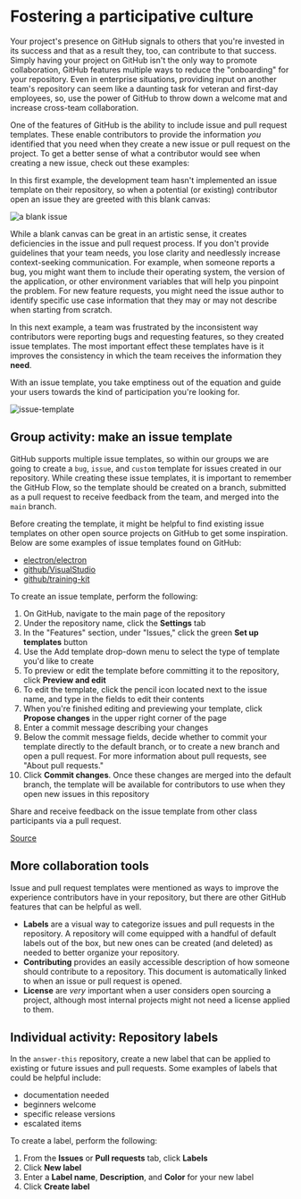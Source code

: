 # Fostering a participative culture

Your project's presence on GitHub signals to others that you're invested in its success and that as a result they, too, can contribute to that success. Simply having your project on GitHub isn't the only way to promote collaboration, GitHub features multiple ways to reduce the "onboarding" for your repository. Even in enterprise situations, providing input on another team's repository can seem like a daunting task for veteran and first-day employees, so, use the power of GitHub to throw down a welcome mat and increase cross-team collaboration.

One of the features of GitHub is the ability to include issue and pull request templates. These enable contributors to provide the information _you_ identified that you need when they create a new issue or pull request on the project. To get a better sense of what a contributor would see when creating a new issue, check out these examples:

In this first example, the development team hasn't implemented an issue template on their repository, so when a potential (or existing) contributor open an issue they are greeted with this blank canvas:

![a blank issue](https://user-images.githubusercontent.com/16547949/43394789-ea32bb26-93c9-11e8-9aee-65ce8b205a04.gif)

While a blank canvas can be great in an artistic sense, it creates deficiencies in the issue and pull request process. If you don't provide guidelines that your team needs, you lose clarity and needlessly increase context-seeking communication. For example, when someone reports a bug, you might want them to include their operating system, the version of the application, or other environment variables that will help you pinpoint the problem. For new feature requests, you might need the issue author to identify specific use case information that they may or may not describe when starting from scratch.

In this next example, a team was frustrated by the inconsistent way contributors were reporting bugs and requesting features, so they created issue templates. The most important effect these templates have is it improves the consistency in which the team receives the information they **need**.

With an issue template, you take emptiness out of the equation and guide your users towards the kind of participation you're looking for.

![issue-template](https://user-images.githubusercontent.com/16547949/43394981-7ad62bea-93ca-11e8-9e65-c6a107611895.gif)

## Group activity: make an issue template

GitHub supports multiple issue templates, so within our groups we are going to create a `bug`, `issue`, and `custom` template for issues created in our repository. While creating these issue templates, it is important to remember the GitHub Flow, so the template should be created on a branch, submitted as a pull request to receive feedback from the team, and merged into the `main` branch.

Before creating the template, it might be helpful to find existing issue templates on other open source projects on GitHub to get some inspiration. Below are some examples of issue templates found on GitHub:

- [electron/electron](https://github.com/electron/electron/issues/new/choose)
- [github/VisualStudio](https://github.com/github/VisualStudio/issues/new/choose)
- [github/training-kit](https://github.com/github/training-kit/blob/master/.github/ISSUE_TEMPLATE.md)

To create an issue template, perform the following:

1. On GitHub, navigate to the main page of the repository
1. Under the repository name, click the **Settings** tab
1. In the "Features" section, under "Issues," click the green **Set up templates** button
1. Use the Add template drop-down menu to select the type of template you'd like to create
1. To preview or edit the template before committing it to the repository, click **Preview and edit**
1. To edit the template, click the pencil icon located next to the issue name, and type in the fields to edit their contents
1. When you're finished editing and previewing your template, click **Propose changes** in the upper right corner of the page
1. Enter a commit message describing your changes
1. Below the commit message fields, decide whether to commit your template directly to the default branch, or to create a new branch and open a pull request. For more information about pull requests, see "About pull requests."
1. Click **Commit changes**. Once these changes are merged into the default branch, the template will be available for contributors to use when they open new issues in this repository

Share and receive feedback on the issue template from other class participants via a pull request.

[Source](https://help.github.com/articles/creating-issue-templates-for-your-repository/)

## More collaboration tools

Issue and pull request templates were mentioned as ways to improve the experience contributors have in your repository, but there are other GitHub features that can be helpful as well.

- **Labels** are a visual way to categorize issues and pull requests in the repository. A repository will come equipped with a handful of default labels out of the box, but new ones can be created (and deleted) as needed to better organize your repository.
- **Contributing** provides an easily accessible description of how someone should contribute to a repository. This document is automatically linked to when an issue or pull request is opened.
- **License** are _very_ important when a user considers open sourcing a project, although most internal projects might not need a license applied to them.

## Individual activity: Repository labels

In the `answer-this` repository, create a new label that can be applied to existing or future issues and pull requests. Some examples of labels that could be helpful include:

- documentation needed
- beginners welcome
- specific release versions
- escalated items

To create a label, perform the following:

1. From the **Issues** or **Pull requests** tab, click **Labels**
1. Click **New label**
1. Enter a **Label name**, **Description**, and **Color** for your new label
1. Click **Create label**
